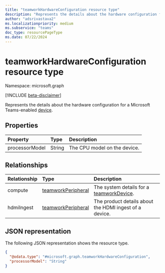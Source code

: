 ```yaml
---
title: "teamworkHardwareConfiguration resource type"
description: "Represents the details about the hardware configuration for a Microsoft Teams-enabled device."
author: "adsrivastava2"
ms.localizationpriority: medium
ms.subservice: "teams"
doc_type: resourcePageType
ms.date: 07/22/2024
---
```


# teamworkHardwareConfiguration resource type

Namespace: microsoft.graph

[!INCLUDE [beta-disclaimer](../../includes/beta-disclaimer.md)]

Represents the details about the hardware configuration for a Microsoft Teams-enabled [device](../resources/teamworkdevice.md).

## Properties
|Property|Type|Description|
|:---|:---|:---|
|processorModel|String|The CPU model on the device.|

## Relationships
|Relationship|Type|Description|
|:---|:---|:---|
|compute|[teamworkPeripheral](../resources/teamworkperipheral.md)|The system details for a [teamworkDevice](../resources/teamworkdevice.md).|
|hdmiIngest|[teamworkPeripheral](../resources/teamworkperipheral.md)|The product details about the HDMI ingest of a device.|

## JSON representation
The following JSON representation shows the resource type.
<!-- {
  "blockType": "resource",
  "@odata.type": "microsoft.graph.teamworkHardwareConfiguration"
}
-->
``` json
{
  "@odata.type": "#microsoft.graph.teamworkHardwareConfiguration",
  "processorModel": "String"
}
```

